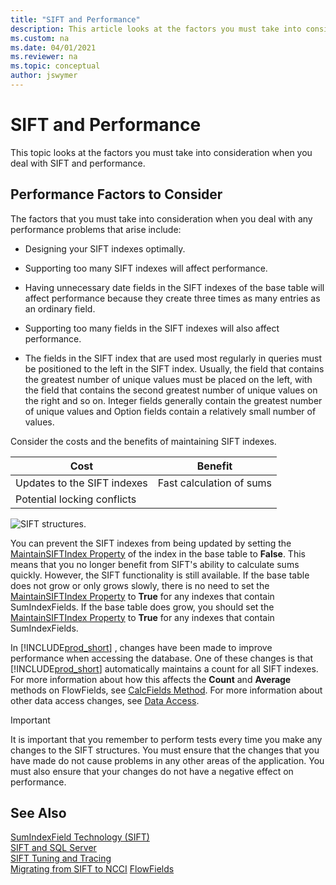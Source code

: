 ```yaml
---
title: "SIFT and Performance"
description: This article looks at the factors you must take into consideration when you deal with SIFT and performance. 
ms.custom: na
ms.date: 04/01/2021
ms.reviewer: na
ms.topic: conceptual
author: jswymer
---
```

# SIFT and Performance
This topic looks at the factors you must take into consideration when you deal with SIFT and performance.  
  
## Performance Factors to Consider  
 The factors that you must take into consideration when you deal with any performance problems that arise include:  
  
-   Designing your SIFT indexes optimally.  
  
-   Supporting too many SIFT indexes will affect performance.  
  
-   Having unnecessary date fields in the SIFT indexes of the base table will affect performance because they create three times as many entries as an ordinary field.  
  
-   Supporting too many fields in the SIFT indexes will also affect performance.  
  
-   The fields in the SIFT index that are used most regularly in queries must be positioned to the left in the SIFT index. Usually, the field that contains the greatest number of unique values must be placed on the left, with the field that contains the second greatest number of unique values on the right and so on. Integer fields generally contain the greatest number of unique values and Option fields contain a relatively small number of values.  
  
 Consider the costs and the benefits of maintaining SIFT indexes.  
  
|Cost|Benefit|  
|----------|-------------|  
|Updates to the SIFT indexes|Fast calculation of sums|  
|Potential locking conflicts||  
  
 ![SIFT structures.](media/sift-performance.png "SIFT structures")  
  
 You can prevent the SIFT indexes from being updated by setting the [MaintainSIFTIndex Property](properties/devenv-maintainsiftindex-property.md) of the index in the base table to **False**. This means that you no longer benefit from SIFT's ability to calculate sums quickly. However, the SIFT functionality is still available. If the base table does not grow or only grows slowly, there is no need to set the [MaintainSIFTIndex Property](properties/devenv-maintainsiftindex-property.md) to **True** for any indexes that contain SumIndexFields. If the base table does grow, you should set the [MaintainSIFTIndex Property](properties/devenv-maintainsiftindex-property.md) to **True** for any indexes that contain SumIndexFields.  
  
 In [!INCLUDE[prod_short](includes/prod_short.md)] , changes have been made to improve performance when accessing the database. One of these changes is that [!INCLUDE[prod_short](includes/prod_short.md)] automatically maintains a count for all SIFT indexes. For more information about how this affects the **Count** and **Average** methods on FlowFields, see [CalcFields Method](methods-auto/record/record-calcfields-method.md). For more information about other data access changes, see [Data Access](../administration/optimize-sql-data-access.md).  
  
> [!IMPORTANT]  
>  It is important that you remember to perform tests every time you make any changes to the SIFT structures. You must ensure that the changes that you have made do not cause problems in any other areas of the application. You must also ensure that your changes do not have a negative effect on performance.  
  
## See Also

[SumIndexField Technology \(SIFT\)](devenv-sift-technology.md)  
[SIFT and SQL Server](devenv-sift-and-sql-server.md)  
[SIFT Tuning and Tracing](devenv-sift-tuning-and-tracing.md)  
[Migrating from SIFT to NCCI](devenv-migrating-from-sift-to-ncci.md)
[FlowFields](devenv-FlowFields.md)  